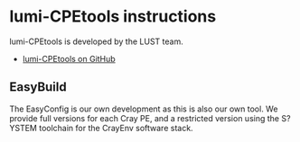 # lumi-CPEtools instructions

lumi-CPEtools is developed by the LUST team.

-   [lumi-CPEtools on GitHub](https://github.com/Lumi-supercomputer/lumi-CPEtools)
    
## EasyBuild

The EasyConfig is our own development as this is also our own tool. We provide full
versions for each Cray PE, and a restricted version using the S?YSTEM toolchain
for the CrayEnv software stack.
